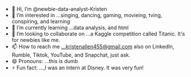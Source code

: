 - 👋 Hi, I’m @newbie-data-analyst-Kristen
- 👀 I’m interested in ...singing, dancing, gaming, movieing, tving, conspiring, and learning
- 🌱 I’m currently learning ...data analysis, and html
- 💞️ I’m looking to collaborate on ...a Kaggle competition called Titanic. It's for newbies like me. 
- 📫 How to reach me ...kristenallen455@gmail.com also on LinkedIn, Rumble, Tiktok, YouTube, and Snapchat, just ask. 
- 😄 Pronouns: ...this is dumb 
- ⚡ Fun fact: ...,I was an intern at Disney. It was very fun!

<!---,
newbie-data-analyst-Kristen/newbie-data-analyst-Kristen is a ✨ special ✨ repository because its `README.md` (this file) appears on your GitHub profile.
You can click the Preview link to take a look at your changes.
--->
